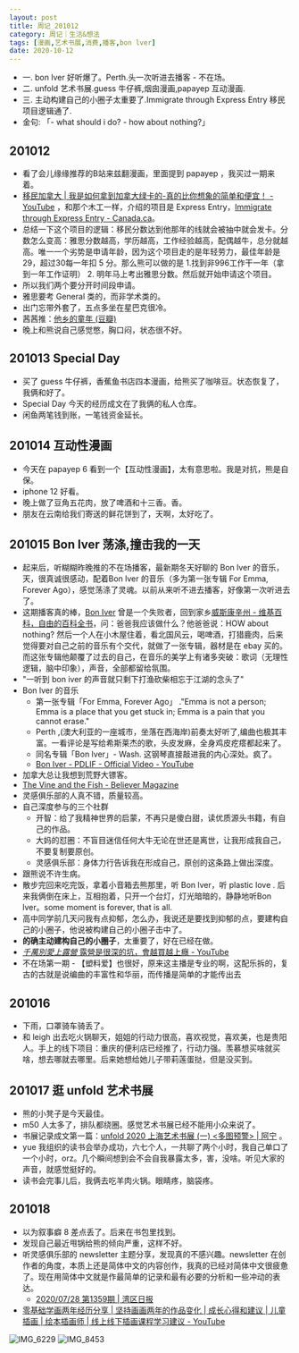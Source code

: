 ```yaml
---
layout: post
title: 周记_201012
category: 周记｜生活&想法
tags: [漫画,艺术书展,消费,播客,bon lver]
date: 2020-10-12
---
```

- 一. bon lver 好听爆了。Perth.头一次听进去播客 - 不在场。
- 二. unfold 艺术书展.guess 牛仔裤,烟囱漫画,papayep 互动漫画.
- 三. 主动构建自己的小圈子太重要了.Immigrate through Express Entry 移民项目逻辑通了.
- 金句: 「- what should i do? - how about nothing?」

## 201012
  - 看了会儿缘缘推荐的B站来兹翻漫画，里面提到 papayep ，我买过一期来着。
  - [移民加拿大 | 我是如何拿到加拿大绿卡的-真的比你想象的简单和便宜！ - YouTube](https://www.youtube.com/watch?v=TidTbfI9gRU) ，和那个木工一样，介绍的项目是 Express Entry，[Immigrate through Express Entry - Canada.ca](https://www.canada.ca/en/immigration-refugees-citizenship/services/immigrate-canada/express-entry.html)。
  - 总结一下这个项目的逻辑：移民分数达到他那年的线就会被抽中就会发卡。分数怎么变高：雅思分数越高，学历越高，工作经验越高，配偶越牛，总分就越高。唯一一个劣势是申请年龄，因为这个项目走的是年轻劳力，最佳年龄是29，超过30每一年扣 5 分。那么熊可以做的是 1.找到非996工作干一年（拿到一年工作证明） 2. 明年马上考出雅思分数。然后就开始申请这个项目。
  - 所以我们两个要分开时间段申请。
  - 雅思要考 General 类的，而非学术类的。
  - 出门忘带外套了，五点多坐在星巴克很冷。
  - 茜茜推：[他乡的童年 (豆瓣)](https://movie.douban.com/subject/34807388/)
  - 晚上和熊说自己感觉憋，胸口闷，状态很不好。

## 201013 Special Day
  - 买了 guess 牛仔裤，香蕉鱼书店四本漫画，给熊买了咖啡豆。状态恢复了，我俩和好了。
  - Special Day 今天的经历成文在了我俩的私人仓库。
  - 闲鱼两笔钱到账，一笔钱资金延长。

## 201014 互动性漫画
  - 今天在 papayep 6 看到一个【互动性漫画】，太有意思啦。我是对抗，熊是自保。
  - iphone 12 好看。
  - 晚上做了豆角五花肉，放了啤酒和十三香。香。
  - 朋友在云南给我们寄送的鲜花饼到了，天啊，太好吃了。

## 201015 Bon lver 荡涤,撞击我的一天
  - 起来后，听糊糊昨晚推的不在场播客，最新期冬天好聊的 Bon lver 的音乐，天，很真诚很感动，配着Bon lver 的音乐（多为第一张专辑 For Emma, Forever Ago），感觉荡涤了灵魂。以前从来听不进去播客，好像第一次听进去了。
  - 这期播客真的棒，[Bon Iver](https://boniver.org/) 曾是一个失败者，回到家乡[威斯康辛州 - 维基百科，自由的百科全书](https://zh.wikipedia.org/zh-hans/%E5%A8%81%E6%96%AF%E5%BA%B7%E8%BE%9B%E5%B7%9E)，问：爸爸我应该做什么？他爸爸说：HOW about nothing? 然后一个人在小木屋住着，看北国风云，喝啤酒，打猎鹿肉，后来觉得要对自己之前的音乐有个交代，就做了一张专辑，器材是在 ebay 买的。而这张专辑他颠覆了过去的自己，在音乐的美学上有诸多突破：歌词（无理性逻辑，脑中印象），声音，全部都留给氛围。
  - "一听到 bon iver 的声音就只剩下打渔砍柴相忘于江湖的念头了"
  - Bon lver 的音乐
    - 第一张专辑「For Emma, Forever Ago」 ."Emma is not a person; Emma is a place that you get stuck in; Emma is a pain that you cannot erase."
    - Perth ,(澳大利亚的一座城市，坐落在西海岸)前奏太好听了,编曲也极其丰富。一看评论是写给希斯莱杰的歌，头皮发麻，全身鸡皮疙瘩都起来了。
    - 同名专辑「Bon lver」- Wash. 这钢琴直接敲进我的内心深处。疯了。
    - [Bon Iver - PDLIF - Official Video - YouTube](https://www.youtube.com/watch?v=OeUadGNcN-8&feature=emb_imp_woyt)
  - 加拿大总让我想到荒野大镖客。
  - [The Vine and the Fish - Believer Magazine](https://believermag.com/the-vine-and-the-fish/?utm_source=The+Believer&utm_campaign=e47598b9f7-Renew+Your+Subscription_COPY_02&utm_medium=email&utm_term=0_fcee9688a6-e47598b9f7-159984565&mc_cid=e47598b9f7&mc_eid=95ce377a01)
  - 灵感俱乐部的人真不错，质量较高。
  - 自己深度参与的三个社群
    - 开智：给了我精神世界的启蒙，不再只是傻白甜，读优质源头书籍，有自己的作品。
    - 大妈的怼圈：不盲目迷信任何大牛无论在世还是离世，让我形成我自己，不要复制要原创。
    - 灵感俱乐部：身体力行告诉我在形成自己，原创的这条路上做出深度。
  - 跟熊说不许生病。
  - 散步完回来吃完饭，拿着小音箱去熊那里，听 Bon lver，听 plastic love . 后来我俩倒在床上，互相抱着，只开一个台灯，灯光暗暗的，静静地听Bon lver。some moment is forever, that is all.
  - 高中同学前几天问我有点抑郁，怎么办，我说还是要找到抑郁的点，要建构自己的小圈子，他说被构建自己的小圈子击中了。
  - **的确主动建构自己的小圈子**，太重要了，好在已经在做。
  - [*千萬別愛上露營* 露營是很深的坑，會越買越上癮 - YouTube](https://www.youtube.com/watch?v=rF6pwrVyKQM)
  - 不在场第一期 - 【塑料爱】也很好，原来这主播是专业的啊，这配乐拆的，复古的古就是说编曲的丰富性和华丽，而传播是简单的才能传出去

## 201016
  - 下雨，口罩骑车骑丢了。
  - 和 leigh 出去吃火锅聊天，姐姐的行动力很高，喜欢视觉，喜欢美，也是贵阳人。手上的线下项目：重庆的便利店已经推了，行动力强。羡慕想买啥就买啥，想去哪就去哪里。后来她想给她儿子带莉莲蛋挞，但是没买到。

## 201017  逛 unfold 艺术书展
  - 熊的小凳子是今天最佳。
  - m50 人太多了，排队都绕圈。感觉艺术书展已经不能用小众来说了。
  - 书展记录成文第一篇：[unfold 2020 上海艺术书展 (一) <多图预警> | 阿宁](https://www.huyuning.com/2020/10/17/2020-10-17-Unfold2020_1_top3/) 。
  - yue 我组织的读书会举办成功，六七个人，一共聊了两个小时，我自己单口了一个小时，orz。几个瞬间想到会不会自我暴露太多，害，没啥。听见大家的声音，就感觉挺好的。
  - 读书会完事儿后，我俩去吃羊肉火锅。眼睛疼，脑袋疼。

## 201018
  - 以为叙事癖 8 差点丢了。后来在书包里找到。
  - 发现自己最近甩锅给熊的倾向严重，这样不好。
  - 听灵感俱乐部的 newsletter 主题分享，发现真的不感兴趣。newsletter 在创作者的角度，本质上还是简体中文的内容创作，我真的已经对简体中文很疲惫了。现在用简体中文就是作最简单的记录和最有必要的分析和一些冲动的表达。
    - [2020/07/28 第1359期 | 湾区日报](https://wanqu.co/issues/how-to-write-like-the-great-entrepreneursebay-%E7%9A%84%E7%9C%9F%E5%AE%9E%E8%B5%B7%E6%BA%90%E6%95%85%E4%BA%8B%E5%85%B6%E4%BB%96%E5%85%AC%E5%8F%B8%E4%BC%98%E7%A7%80%E7%9A%84%E5%B7%A5%E7%A8%8B%E5%8D%9A%E5%AE%A2%E6%98%AF%E6%80%8E%E4%B9%88%E5%86%99%E5%87%BA%E6%9D%A5%E7%9A%84%E4%BD%A0%E5%8F%AA%E5%8A%A0%E4%BA%86%E4%B8%A4%E8%A1%8C-1359/)
  - [零基础学画两年经历分享 | 坚持画画两年的作品变化 | 成长心得和建议 | 儿童插画 | 绘本插画师 | 线上线下插画课程学习建议 - YouTube](https://www.youtube.com/channel/UCH1zTMZZNERmUdSpGEE-63g)

![IMG_6229](https://user-images.githubusercontent.com/20737239/95871711-8ad3d900-0da0-11eb-86b4-9488111fe9e3.JPG)
![IMG_8453](https://user-images.githubusercontent.com/20737239/95871605-6f68ce00-0da0-11eb-9184-a572b672769c.JPG)


